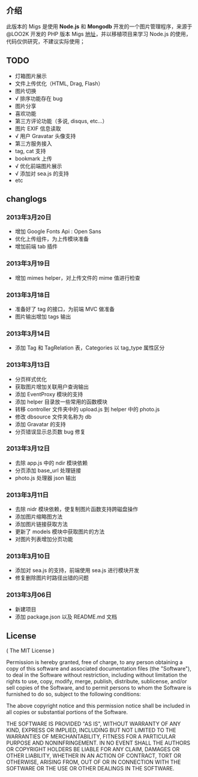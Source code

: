## 介绍

此版本的 Migs 是使用 **Node.js** 和 **Mongodb** 开发的一个图片管理程序，来源于 @LOO2K 开发的 PHP 版本 Migs [地址](http://loo2k.com/blog/sae-migs/)，并以移植项目来学习 Node.js 的使用，代码仅供研究，不建议实际使用；

## TODO

-   灯箱图片展示
-   文件上传优化（HTML, Drag, Flash）
-   图片切换
- √ 排序功能存在 bug
-   图片分享
-   喜欢功能
-   第三方评论功能（多说, disqus, etc...）
-   图片 EXIF 信息读取
- √ 用户 Gravatar 头像支持
-   第三方服务接入
-   tag, cat 支持
-   bookmark 上传
- √ 优化前端图片展示
- √ 添加对 sea.js 的支持
- etc

## changlogs

### 2013年3月20日

 - 增加 Google Fonts Api : Open Sans
 - 优化上传组件，为上传模块准备
 - 增加前端 tab 插件

### 2013年3月19日

 - 增加 mimes helper，对上传文件的 mime 值进行检查

### 2013年3月18日

 - 准备好了 tag 的接口，为前端 MVC 做准备
 - 图片输出增加 tags 输出

### 2013年3月14日

 - 添加 Tag 和 TagRelation 表，Categories 以 tag_type 属性区分

### 2013年3月13日

 - 分页样式优化
 - 获取图片增加关联用户查询输出
 - 添加 EventProxy 模块的支持
 - 添加 helper 目录放一些常用的函数模块
 - 转移 controller 文件夹中的 upload.js 到 helper 中的 photo.js
 - 修改 dbsource 文件夹名称为 db
 - 添加 Gravatar 的支持
 - 分页错误显示总页数 bug 修复

### 2013年3月12日

 - 去除 app.js 中的 ndir 模块依赖
 - 分页添加 base_url 处理链接
 - photo.js 处理器 json 输出

### 2013年3月11日

 - 去除 nidr 模块依赖，使复制图片函数支持跨磁盘操作
 - 添加图片缩略图方法
 - 添加图片链接获取方法
 - 更新了 models 模块中获取图片的方法
 - 对图片列表增加分页功能

### 2013年3月10日

 - 添加对 sea.js 的支持，前端使用 sea.js 进行模块开发
 - 修复删除图片时路径出错的问题

### 2013年3月06日

 - 新建项目
 - 添加 package.json 以及 README.md 文档

## License

( The MIT License )

Permission is hereby granted, free of charge, to any person obtaining
a copy of this software and associated documentation files (the
"Software"), to deal in the Software without restriction, including
without limitation the rights to use, copy, modify, merge, publish,
distribute, sublicense, and/or sell copies of the Software, and to
permit persons to whom the Software is furnished to do so, subject to
the following conditions:

The above copyright notice and this permission notice shall be
included in all copies or substantial portions of the Software.

THE SOFTWARE IS PROVIDED "AS IS", WITHOUT WARRANTY OF ANY KIND,
EXPRESS OR IMPLIED, INCLUDING BUT NOT LIMITED TO THE WARRANTIES OF
MERCHANTABILITY, FITNESS FOR A PARTICULAR PURPOSE AND
NONINFRINGEMENT. IN NO EVENT SHALL THE AUTHORS OR COPYRIGHT HOLDERS BE
LIABLE FOR ANY CLAIM, DAMAGES OR OTHER LIABILITY, WHETHER IN AN ACTION
OF CONTRACT, TORT OR OTHERWISE, ARISING FROM, OUT OF OR IN CONNECTION
WITH THE SOFTWARE OR THE USE OR OTHER DEALINGS IN THE SOFTWARE.